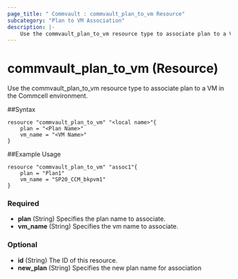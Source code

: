 ```yaml
---
page_title: " Commvault : commvault_plan_to_vm Resource"
subcategory: "Plan to VM Association"
description: |-
    Use the commvault_plan_to_vm resource type to associate plan to a VM in the Commcell environment.
---
```


# commvault_plan_to_vm (Resource)

Use the commvault_plan_to_vm resource type to associate plan to a VM in the Commcell environment.

##Syntax

```
resource "commvault_plan_to_vm" "<local name>"{
	plan = "<Plan Name>"
	vm_name = "<VM Name>"
}
```

##Example Usage

```
resource "commvault_plan_to_vm" "assoc1"{
	plan = "Plan1"
	vm_name = "SP20_CCM_bkpvm1"
}
```

### Required

- **plan** (String) Specifies the plan name to associate.
- **vm_name** (String) Specifies the vm name to associate.

### Optional

- **id** (String) The ID of this resource.
- **new_plan** (String) Specifies the new plan name for association



